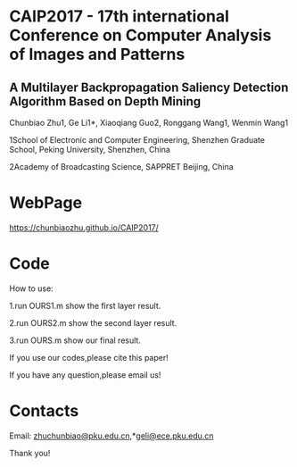 
CAIP2017 - 17th international Conference on Computer Analysis of Images and Patterns
======================================================================
## A Multilayer Backpropagation Saliency Detection Algorithm Based on Depth Mining

Chunbiao Zhu1, Ge Li1*, Xiaoqiang Guo2, Ronggang Wang1, Wenmin Wang1

1School of Electronic and Computer Engineering, Shenzhen Graduate School, Peking University, Shenzhen, China 

2Academy of Broadcasting Science, SAPPRET Beijing, China

WebPage
 ======================================================================
https://chunbiaozhu.github.io/CAIP2017/

Code
 ======================================================================
How to use:

1.run OURS1.m show the first layer result.

2.run OURS2.m show the second layer result.

3.run OURS.m  show our final result.

If you use our codes,please cite this paper!

If you have any question,please email us!

Contacts
================
Email: zhuchunbiao@pku.edu.cn,*geli@ece.pku.edu.cn

Thank you! 
